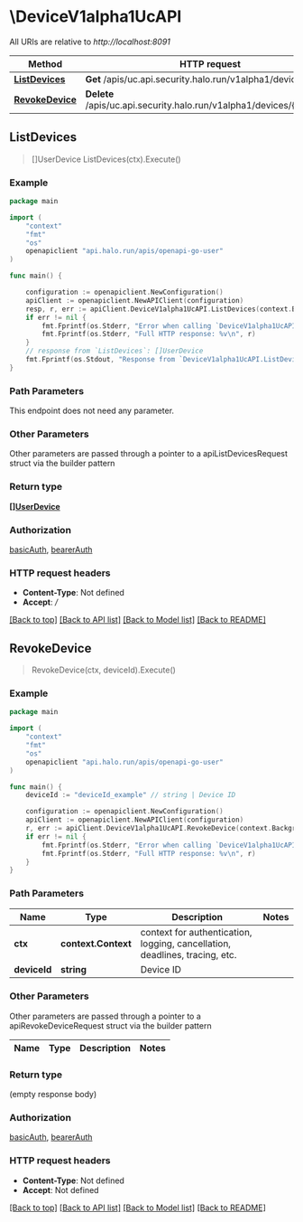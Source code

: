 # \DeviceV1alpha1UcAPI

All URIs are relative to *http://localhost:8091*

Method | HTTP request | Description
------------- | ------------- | -------------
[**ListDevices**](DeviceV1alpha1UcAPI.md#ListDevices) | **Get** /apis/uc.api.security.halo.run/v1alpha1/devices | 
[**RevokeDevice**](DeviceV1alpha1UcAPI.md#RevokeDevice) | **Delete** /apis/uc.api.security.halo.run/v1alpha1/devices/{deviceId} | 



## ListDevices

> []UserDevice ListDevices(ctx).Execute()





### Example

```go
package main

import (
	"context"
	"fmt"
	"os"
	openapiclient "api.halo.run/apis/openapi-go-user"
)

func main() {

	configuration := openapiclient.NewConfiguration()
	apiClient := openapiclient.NewAPIClient(configuration)
	resp, r, err := apiClient.DeviceV1alpha1UcAPI.ListDevices(context.Background()).Execute()
	if err != nil {
		fmt.Fprintf(os.Stderr, "Error when calling `DeviceV1alpha1UcAPI.ListDevices``: %v\n", err)
		fmt.Fprintf(os.Stderr, "Full HTTP response: %v\n", r)
	}
	// response from `ListDevices`: []UserDevice
	fmt.Fprintf(os.Stdout, "Response from `DeviceV1alpha1UcAPI.ListDevices`: %v\n", resp)
}
```

### Path Parameters

This endpoint does not need any parameter.

### Other Parameters

Other parameters are passed through a pointer to a apiListDevicesRequest struct via the builder pattern


### Return type

[**[]UserDevice**](UserDevice.md)

### Authorization

[basicAuth](../README.md#basicAuth), [bearerAuth](../README.md#bearerAuth)

### HTTP request headers

- **Content-Type**: Not defined
- **Accept**: */*

[[Back to top]](#) [[Back to API list]](../README.md#documentation-for-api-endpoints)
[[Back to Model list]](../README.md#documentation-for-models)
[[Back to README]](../README.md)


## RevokeDevice

> RevokeDevice(ctx, deviceId).Execute()





### Example

```go
package main

import (
	"context"
	"fmt"
	"os"
	openapiclient "api.halo.run/apis/openapi-go-user"
)

func main() {
	deviceId := "deviceId_example" // string | Device ID

	configuration := openapiclient.NewConfiguration()
	apiClient := openapiclient.NewAPIClient(configuration)
	r, err := apiClient.DeviceV1alpha1UcAPI.RevokeDevice(context.Background(), deviceId).Execute()
	if err != nil {
		fmt.Fprintf(os.Stderr, "Error when calling `DeviceV1alpha1UcAPI.RevokeDevice``: %v\n", err)
		fmt.Fprintf(os.Stderr, "Full HTTP response: %v\n", r)
	}
}
```

### Path Parameters


Name | Type | Description  | Notes
------------- | ------------- | ------------- | -------------
**ctx** | **context.Context** | context for authentication, logging, cancellation, deadlines, tracing, etc.
**deviceId** | **string** | Device ID | 

### Other Parameters

Other parameters are passed through a pointer to a apiRevokeDeviceRequest struct via the builder pattern


Name | Type | Description  | Notes
------------- | ------------- | ------------- | -------------


### Return type

 (empty response body)

### Authorization

[basicAuth](../README.md#basicAuth), [bearerAuth](../README.md#bearerAuth)

### HTTP request headers

- **Content-Type**: Not defined
- **Accept**: Not defined

[[Back to top]](#) [[Back to API list]](../README.md#documentation-for-api-endpoints)
[[Back to Model list]](../README.md#documentation-for-models)
[[Back to README]](../README.md)

